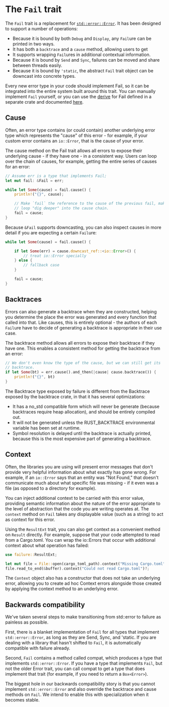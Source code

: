 # The `Fail` trait

The `Fail` trait is a replacement for [`std::error::Error`][stderror]. It has
been designed to support a number of operations:

- Because it is bound by both `Debug` and `Display`, any `Fail`ure can be
  printed in two ways.
- It has both a `backtrace` and a `cause` method, allowing users to get
- It supports wrapping `Fail`ures in additional contextual information.
- Because it is bound by `Send` and `Sync`, failures can be moved and share
  between threads easily.
- Because it is bound by `'static`, the abstract `Fail` trait object can be
  downcast into concrete types.

Every new error type in your code should implement Fail, so it can be
integrated into the entire system built around this trait. You can manually
implement `Fail` yourself, or you can use the [derive][derive] for Fail defined
in a separate crate and documented [here][derive-docs].

## Cause

Often, an error type contains (or could contain) another underlying error type
which represents the "cause" of this error - for example, if your custom error
contains an  `io::Error`, that is the cause of your error.

The cause method on the Fail trait allows all errors to expose their underlying
cause - if they have one - in a consistent way. Users can loop over the chain
of causes, for example, getting the entire series of causes for an error:

```rust
// Assume err is a type that implements Fail;
let mut fail: &Fail = err;

while let Some(cause) = fail.cause() {
    println!("{}", cause);

    // Make `fail` the reference to the cause of the previous fail, making the
    // loop "dig deeper" into the cause chain.
    fail = cause;
}
```

Because `&Fail` supports downcasting, you can also inspect causes in more
detail if you are expecting a certain `Fail`ure:

```rust
while let Some(cause) = fail.cause() {

    if let Some(err) = cause.downcast_ref::<io::Error>() {
        // treat io::Error specially
    } else {
        // fallback case
    }

    fail = cause;
}
```

## Backtraces

Errors can also generate a backtrace when they are constructed, helping you
determine the place the error was generated and every function that called into
that. Like causes, this is entirely optional - the authors of each `Fail`ure
have to decide of generating a backtrace is appropriate in their use case.

The backtrace method allows all errors to expose their backtrace if they have
one. This enables a consistent method for getting the backtrace from an error:

```rust
// We don't even know the type of the cause, but we can still get its
// backtrace.
if let Some(bt) = err.cause().and_then(|cause| cause.backtrace()) {
    println!("{}", bt)
}
```

The Backtrace type exposed by failure is different from the Backtrace exposed
by the backtrace crate, in that it has several optimizations:

- It has a no_std compatible form which will never be generate (because
  backtraces require heap allocation), and should be entirely compiled out.
- It will not be generated unless the RUST_BACKTRACE environmental variable has
  been set at runtime.
- Symbol resolution is delayed until the backtrace is actually printed, because
  this is the most expensive part of generating a backtrace.

## Context

Often, the libraries you are using will present error messages that don't
provide very helpful information about what exactly has gone wrong. For
example, if an `io::Error` says that an entity was "Not Found," that doesn't
communicate much about what specific file was missing - if it even was a file
(as opposed to a directory for example).

You can inject additional context to be carried with this error value,
providing semantic information about the nature of the error appropriate to the
level of abstraction that the code you are writing operates at. The `context`
method on `Fail` takes any displayable value (such as a string) to act as
context for this error.

Using the `ResultExt` trait, you can also get context as a convenient method on
`Result` directly. For example, suppose that your code attempted to read from a
Cargo.toml. You can wrap the io::Errors that occur with additional context
about what operation has failed:

```rust
use failure::ResultExt;

let mut file = File::open(cargo_toml_path).context("Missing Cargo.toml")?;
file.read_to_end(&buffer).context("Could not read Cargo.toml")?;
```

The `Context` object also has a constructor that does not take an underlying
error, allowing you to create ad hoc Context errors alongside those created by
applying the context method to an underlying error.

## Backwards compatibility

We've taken several steps to make transitioning from std::error to failure as
painless as possible.

First, there is a blanket implementation of `Fail` for all types that implement
`std::error::Error`, as long as they are Send, Sync, and 'static. If you are
dealing with a library that hasn't shifted to `Fail`, it is automatically
compatible with failure already.

Second, `Fail` contains a method called compat, which produces a type that
implements `std::error::Error`. If you have a type that implements `Fail`, but
not the older Error trait, you can call compat to get a type that does
implement that trait (for example, if you need to return a `Box<Error>`).

The biggest hole in our backwards compatibility story is that you cannot
implement `std::error::Error` and also override the backtrace and cause methods
on `Fail`. We intend to enable this with specialization when it becomes stable.

[derive]: https://github.com/withoutboats/derive-fail
[derive-docs]: https://boats.gitlab.io/failure/derive-fail.html
[stderror]: https://doc.rust-lang.org/std/error/trait.Error.html
